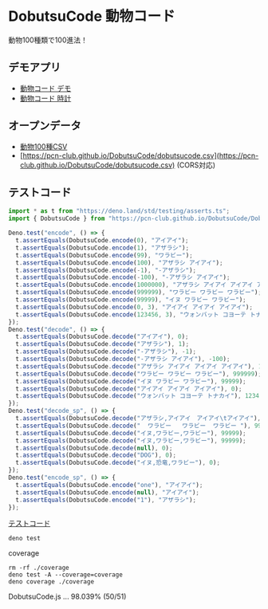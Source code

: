 # DobutsuCode 動物コード

動物100種類で100進法！

## デモアプリ

- [動物コード デモ](https://pcn-club.github.io/DobutsuCode/)
- [動物コード 時計](https://pcn-club.github.io/DobutsuCode/clock.html)

## オープンデータ

- [動物100種CSV](dobutsucode.csv)
- [https://pcn-club.github.io/DobutsuCode/dobutsucode.csv](https://pcn-club.github.io/DobutsuCode/dobutsucode.csv) (CORS対応)

## テストコード

```js
import * as t from "https://deno.land/std/testing/asserts.ts";
import { DobutsuCode } from "https://pcn-club.github.io/DobutsuCode/DobutsuCode.js";

Deno.test("encode", () => {
  t.assertEquals(DobutsuCode.encode(0), "アイアイ");
  t.assertEquals(DobutsuCode.encode(1), "アザラシ");
  t.assertEquals(DobutsuCode.encode(99), "ワラビー");
  t.assertEquals(DobutsuCode.encode(100), "アザラシ アイアイ");
  t.assertEquals(DobutsuCode.encode(-1), "-アザラシ");
  t.assertEquals(DobutsuCode.encode(-100), "-アザラシ アイアイ");
  t.assertEquals(DobutsuCode.encode(1000000), "アザラシ アイアイ アイアイ アイアイ");
  t.assertEquals(DobutsuCode.encode(999999), "ワラビー ワラビー ワラビー");
  t.assertEquals(DobutsuCode.encode(99999), "イヌ ワラビー ワラビー");
  t.assertEquals(DobutsuCode.encode(0, 3), "アイアイ アイアイ アイアイ");
  t.assertEquals(DobutsuCode.encode(123456, 3), "ウォンバット コヨーテ トナカイ");
});
Deno.test("decode", () => {
  t.assertEquals(DobutsuCode.decode("アイアイ"), 0);
  t.assertEquals(DobutsuCode.decode("アザラシ"), 1);
  t.assertEquals(DobutsuCode.decode("-アザラシ"), -1);
  t.assertEquals(DobutsuCode.decode("-アザラシ アイアイ"), -100);
  t.assertEquals(DobutsuCode.decode("アザラシ アイアイ アイアイ アイアイ"), 1000000);
  t.assertEquals(DobutsuCode.decode("ワラビー ワラビー ワラビー"), 999999);
  t.assertEquals(DobutsuCode.decode("イヌ ワラビー ワラビー"), 99999);
  t.assertEquals(DobutsuCode.decode("アイアイ アイアイ アイアイ"), 0);
  t.assertEquals(DobutsuCode.decode("ウォンバット コヨーテ トナカイ"), 123456);
});
Deno.test("decode_sp", () => {
  t.assertEquals(DobutsuCode.decode("アザラシ,アイアイ　アイアイ\tアイアイ"), 1000000);
  t.assertEquals(DobutsuCode.decode("  ワラビー   ワラビー  ワラビー "), 999999);
  t.assertEquals(DobutsuCode.decode("イヌ,ワラビー,ワラビー"), 99999);
  t.assertEquals(DobutsuCode.decode("イヌ,ワラビー,ワラビー"), 99999);
  t.assertEquals(DobutsuCode.decode(null), 0);
  t.assertEquals(DobutsuCode.decode("DOG"), 0);
  t.assertEquals(DobutsuCode.decode("イヌ,恐竜,ワラビー"), 0);
});
Deno.test("encode_sp", () => {
  t.assertEquals(DobutsuCode.encode("one"), "アイアイ");
  t.assertEquals(DobutsuCode.encode(null), "アイアイ");
  t.assertEquals(DobutsuCode.encode("1"), "アザラシ");
});
```
[テストコード](DobutsuCode.test.js)

```
deno test
```

coverage
```
rm -rf ./coverage
deno test -A --coverage=coverage
deno coverage ./coverage
```
DobutsuCode.js ... 98.039% (50/51)


